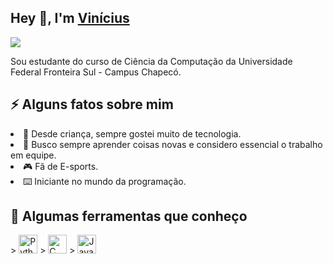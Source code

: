 

<h2>Hey 👋, I'm <a href="">Vinícius</a></h2>

<img src="https://giphy.com/gifs/DBW3BniaWrFo4/html5">

Sou estudante do curso de Ciência da Computação da Universidade Federal Fronteira Sul - Campus Chapecó.

<h2>⚡️ Alguns fatos sobre mim </h2>
  <li>🤖 Desde criança, sempre gostei muito de tecnologia.</li>
  <li>💬 Busco sempre aprender coisas novas e considero essencial o trabalho em equipe.</li>
  <li>🎮 Fã de E-sports.</li>
  <li>⌨️ Iniciante no mundo da programação.</li>

<h2>🔧 Algumas ferramentas que conheço</h2>
> <img src="https://cdn.freebiesupply.com/logos/large/2x/python-5-logo-png-transparent.png" alt=Python width="30">
> <img src="https://img.icons8.com/color/48/000000/c-programming.png" alt=C width="30">
> <img src="https://img.icons8.com/color/48/000000/java-coffee-cup-logo.png" alt=Java width="30">



                                                                            
